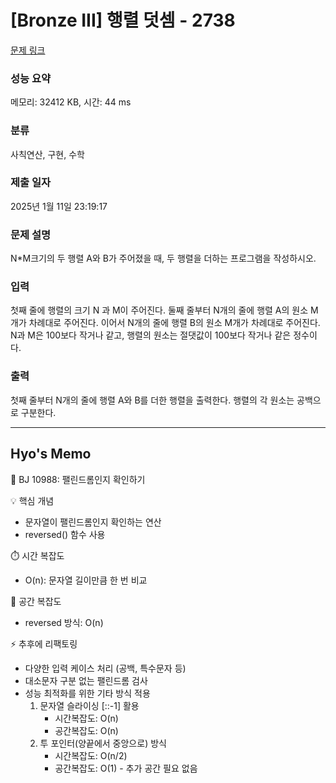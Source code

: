 # [Bronze III] 행렬 덧셈 - 2738 

[문제 링크](https://www.acmicpc.net/problem/2738) 

### 성능 요약

메모리: 32412 KB, 시간: 44 ms

### 분류

사칙연산, 구현, 수학

### 제출 일자

2025년 1월 11일 23:19:17

### 문제 설명

<p>N*M크기의 두 행렬 A와 B가 주어졌을 때, 두 행렬을 더하는 프로그램을 작성하시오.</p>

### 입력 

 <p>첫째 줄에 행렬의 크기 N 과 M이 주어진다. 둘째 줄부터 N개의 줄에 행렬 A의 원소 M개가 차례대로 주어진다. 이어서 N개의 줄에 행렬 B의 원소 M개가 차례대로 주어진다. N과 M은 100보다 작거나 같고, 행렬의 원소는 절댓값이 100보다 작거나 같은 정수이다.</p>

### 출력 

 <p>첫째 줄부터 N개의 줄에 행렬 A와 B를 더한 행렬을 출력한다. 행렬의 각 원소는 공백으로 구분한다.</p>


------------------------------------------------------------------------------------
Hyo's Memo
------------------------------------------------------------------------------------
🎯 BJ 10988: 팰린드롬인지 확인하기

💡 핵심 개념
- 문자열이 팰린드롬인지 확인하는 연산
- reversed() 함수 사용
     
⏱️ 시간 복잡도
- O(n): 문자열 길이만큼 한 번 비교

💫 공간 복잡도
- reversed 방식: O(n)

⚡ 추후에 리팩토링
- 다양한 입력 케이스 처리 (공백, 특수문자 등)
- 대소문자 구분 없는 팰린드롬 검사
- 성능 최적화를 위한 기타 방식 적용
  1. 문자열 슬라이싱 [::-1] 활용
      - 시간복잡도: O(n)
      - 공간복잡도: O(n)
  2. 투 포인터(양끝에서 중앙으로) 방식
      - 시간복잡도: O(n/2)
      - 공간복잡도: O(1) - 추가 공간 필요 없음

